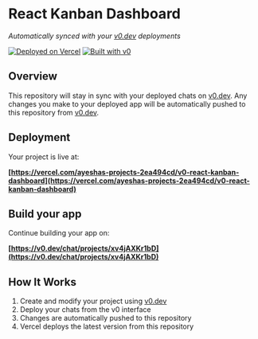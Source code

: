 # React Kanban Dashboard

*Automatically synced with your [v0.dev](https://v0.dev) deployments*

[![Deployed on Vercel](https://img.shields.io/badge/Deployed%20on-Vercel-black?style=for-the-badge&logo=vercel)](https://vercel.com/ayeshas-projects-2ea494cd/v0-react-kanban-dashboard)
[![Built with v0](https://img.shields.io/badge/Built%20with-v0.dev-black?style=for-the-badge)](https://v0.dev/chat/projects/xv4jAXKr1bD)

## Overview

This repository will stay in sync with your deployed chats on [v0.dev](https://v0.dev).
Any changes you make to your deployed app will be automatically pushed to this repository from [v0.dev](https://v0.dev).

## Deployment

Your project is live at:

**[https://vercel.com/ayeshas-projects-2ea494cd/v0-react-kanban-dashboard](https://vercel.com/ayeshas-projects-2ea494cd/v0-react-kanban-dashboard)**

## Build your app

Continue building your app on:

**[https://v0.dev/chat/projects/xv4jAXKr1bD](https://v0.dev/chat/projects/xv4jAXKr1bD)**

## How It Works

1. Create and modify your project using [v0.dev](https://v0.dev)
2. Deploy your chats from the v0 interface
3. Changes are automatically pushed to this repository
4. Vercel deploys the latest version from this repository
